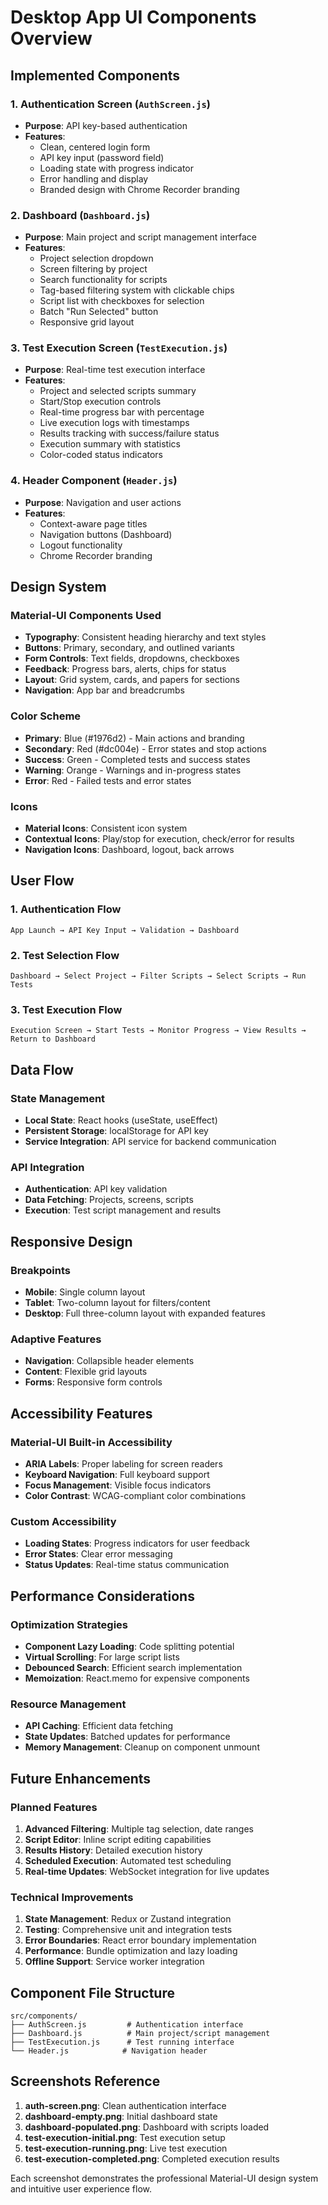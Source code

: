 # Desktop App UI Components Overview

## Implemented Components

### 1. Authentication Screen (`AuthScreen.js`)
- **Purpose**: API key-based authentication
- **Features**:
  - Clean, centered login form
  - API key input (password field)
  - Loading state with progress indicator
  - Error handling and display
  - Branded design with Chrome Recorder branding

### 2. Dashboard (`Dashboard.js`)
- **Purpose**: Main project and script management interface
- **Features**:
  - Project selection dropdown
  - Screen filtering by project
  - Search functionality for scripts
  - Tag-based filtering system with clickable chips
  - Script list with checkboxes for selection
  - Batch "Run Selected" button
  - Responsive grid layout

### 3. Test Execution Screen (`TestExecution.js`)
- **Purpose**: Real-time test execution interface
- **Features**:
  - Project and selected scripts summary
  - Start/Stop execution controls
  - Real-time progress bar with percentage
  - Live execution logs with timestamps
  - Results tracking with success/failure status
  - Execution summary with statistics
  - Color-coded status indicators

### 4. Header Component (`Header.js`)
- **Purpose**: Navigation and user actions
- **Features**:
  - Context-aware page titles
  - Navigation buttons (Dashboard)
  - Logout functionality
  - Chrome Recorder branding

## Design System

### Material-UI Components Used
- **Typography**: Consistent heading hierarchy and text styles
- **Buttons**: Primary, secondary, and outlined variants
- **Form Controls**: Text fields, dropdowns, checkboxes
- **Feedback**: Progress bars, alerts, chips for status
- **Layout**: Grid system, cards, and papers for sections
- **Navigation**: App bar and breadcrumbs

### Color Scheme
- **Primary**: Blue (#1976d2) - Main actions and branding
- **Secondary**: Red (#dc004e) - Error states and stop actions
- **Success**: Green - Completed tests and success states
- **Warning**: Orange - Warnings and in-progress states
- **Error**: Red - Failed tests and error states

### Icons
- **Material Icons**: Consistent icon system
- **Contextual Icons**: Play/stop for execution, check/error for results
- **Navigation Icons**: Dashboard, logout, back arrows

## User Flow

### 1. Authentication Flow
```
App Launch → API Key Input → Validation → Dashboard
```

### 2. Test Selection Flow
```
Dashboard → Select Project → Filter Scripts → Select Scripts → Run Tests
```

### 3. Test Execution Flow
```
Execution Screen → Start Tests → Monitor Progress → View Results → Return to Dashboard
```

## Data Flow

### State Management
- **Local State**: React hooks (useState, useEffect)
- **Persistent Storage**: localStorage for API key
- **Service Integration**: API service for backend communication

### API Integration
- **Authentication**: API key validation
- **Data Fetching**: Projects, screens, scripts
- **Execution**: Test script management and results

## Responsive Design

### Breakpoints
- **Mobile**: Single column layout
- **Tablet**: Two-column layout for filters/content
- **Desktop**: Full three-column layout with expanded features

### Adaptive Features
- **Navigation**: Collapsible header elements
- **Content**: Flexible grid layouts
- **Forms**: Responsive form controls

## Accessibility Features

### Material-UI Built-in Accessibility
- **ARIA Labels**: Proper labeling for screen readers
- **Keyboard Navigation**: Full keyboard support
- **Focus Management**: Visible focus indicators
- **Color Contrast**: WCAG-compliant color combinations

### Custom Accessibility
- **Loading States**: Progress indicators for user feedback
- **Error States**: Clear error messaging
- **Status Updates**: Real-time status communication

## Performance Considerations

### Optimization Strategies
- **Component Lazy Loading**: Code splitting potential
- **Virtual Scrolling**: For large script lists
- **Debounced Search**: Efficient search implementation
- **Memoization**: React.memo for expensive components

### Resource Management
- **API Caching**: Efficient data fetching
- **State Updates**: Batched updates for performance
- **Memory Management**: Cleanup on component unmount

## Future Enhancements

### Planned Features
1. **Advanced Filtering**: Multiple tag selection, date ranges
2. **Script Editor**: Inline script editing capabilities  
3. **Results History**: Detailed execution history
4. **Scheduled Execution**: Automated test scheduling
5. **Real-time Updates**: WebSocket integration for live updates

### Technical Improvements
1. **State Management**: Redux or Zustand integration
2. **Testing**: Comprehensive unit and integration tests
3. **Error Boundaries**: React error boundary implementation
4. **Performance**: Bundle optimization and lazy loading
5. **Offline Support**: Service worker integration

## Component File Structure

```
src/components/
├── AuthScreen.js         # Authentication interface
├── Dashboard.js          # Main project/script management
├── TestExecution.js      # Test running interface
└── Header.js            # Navigation header
```

## Screenshots Reference

1. **auth-screen.png**: Clean authentication interface
2. **dashboard-empty.png**: Initial dashboard state
3. **dashboard-populated.png**: Dashboard with scripts loaded
4. **test-execution-initial.png**: Test execution setup
5. **test-execution-running.png**: Live test execution
6. **test-execution-completed.png**: Completed execution results

Each screenshot demonstrates the professional Material-UI design system and intuitive user experience flow.